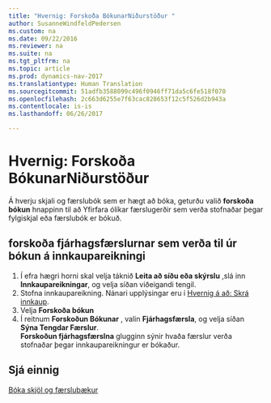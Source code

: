 ```yaml
---
title: "Hvernig: Forskoða BókunarNiðurstöður "
author: SusanneWindfeldPedersen
ms.custom: na
ms.date: 09/22/2016
ms.reviewer: na
ms.suite: na
ms.tgt_pltfrm: na
ms.topic: article
ms.prod: dynamics-nav-2017
ms.translationtype: Human Translation
ms.sourcegitcommit: 51adfb3588099c496f0946ff71da5c6fe518f070
ms.openlocfilehash: 2c663d6255e7f63cac828653f12c5f526d2b943a
ms.contentlocale: is-is
ms.lasthandoff: 06/26/2017

---
```

    
# <a name="how-to-preview-posting-results"></a>Hvernig: Forskoða BókunarNiðurstöður 
Á hverju skjali og færslubók sem er hægt að bóka, geturðu valið **forskoða bókun** hnappinn til að Yfirfara ólíkar færslugerðir sem verða stofnaðar þegar fylgiskjal eða færslubók er bókuð.

## <a name="to-preview-gl-entries-that-will-result-from-posting-a-purchase-invoice"></a>forskoða fjárhagsfærslurnar sem verða til úr bókun á innkaupareikningi
1. Í efra hægri horni skal velja táknið **Leita að síðu eða skýrslu** ,slá inn **Innkaupareikningar**, og velja síðan viðeigandi tengil.
2. Stofna innkaupareikning. Nánari upplýsingar eru í [Hvernig á að: Skrá innkaup](purchasing-how-record-purchases.md).
3. Velja **Forskoða bókun**
4. Í reitnum **Forskoðun Bókunar** , valin **Fjárhagsfærsla**, og velja síðan **Sýna Tengdar Færslur**.  
**Forskoðun fjárhagsfærslna** glugginn sýnir hvaða færslur verða stofnaðar þegar innkaupareikningur er bókaður.

## <a name="see-also"></a>Sjá einnig
[Bóka skjöl og færslubækur](ui-post-documents-journals.md)


